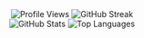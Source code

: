 <div align="center">
  <img src="https://komarev.com/ghpvc/?username=AbdulMannanShihab&style=flat-square" alt="Profile Views" />
  <img src="https://github-readme-streak-stats.herokuapp.com/?user=AbdulMannanShihab&theme=dark" alt="GitHub Streak" />

  <br/>

  <img src="https://github-readme-stats.vercel.app/api?username=AbdulMannanShihab&count_private=true&show_icons=true&theme=radical" alt="GitHub Stats" />
  <img src="https://github-readme-stats.vercel.app/api/top-langs/?username=AbdulMannanShihab&layout=compact&theme=radical" alt="Top Languages" />
</div>
